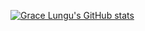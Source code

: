 [![Grace Lungu's GitHub stats](https://github-readme-stats.vercel.app/api?username=anuraghazra)](https://github.com/gracelungu/github-readme-stats)
